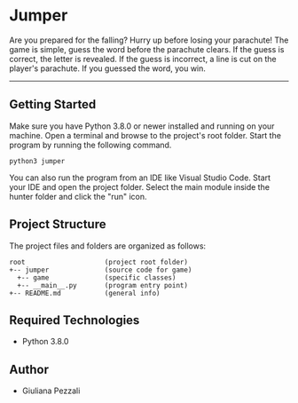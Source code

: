 # Jumper

Are you prepared for the falling? Hurry up before losing your parachute! The game is simple, guess the word before the parachute clears. If the guess is correct, the letter is revealed.
If the guess is incorrect, a line is cut on the player's parachute.
If you guessed the word, you win.

---
## Getting Started
Make sure you have Python 3.8.0 or newer installed and running on your machine. Open a terminal and browse to the project's root folder. Start the program by running the following command.
```
python3 jumper 
```
You can also run the program from an IDE like Visual Studio Code. Start your IDE and open the project folder. Select the main module inside the hunter folder and click the "run" icon.

## Project Structure
The project files and folders are organized as follows:
```
root                    (project root folder)
+-- jumper              (source code for game)
  +-- game              (specific classes)
  +-- __main__.py       (program entry point)
+-- README.md           (general info)
```

## Required Technologies
* Python 3.8.0

## Author
* Giuliana Pezzali
